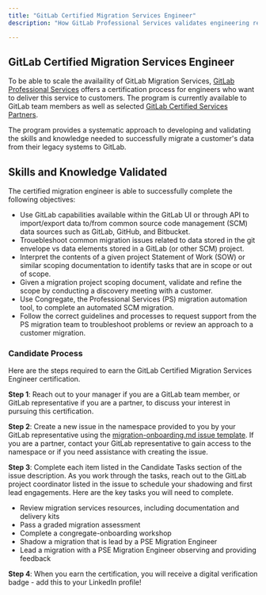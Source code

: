 ```yaml
---
title: "GitLab Certified Migration Services Engineer"
description: "How GitLab Professional Services validates engineering readiness to deliver Migration Services"

---
```


## GitLab Certified Migration Services Engineer

To be able to scale the availaility of GitLab Migration Services, [GitLab Professional Services](https://about.gitlab.com/services/migration/) offers a certification process for engineers who want to deliver this service to customers. The program is currently available to GitLab team members as well as selected [GitLab Certified Services Partners](/handbook/resellers/services/).

The program provides a systematic approach to developing and validating the skills and knowledge needed to successfully migrate a customer's data from their legacy systems to GitLab.

## Skills and Knowledge Validated

The certified migration engineer is able to successfully complete the following objectives:

- Use GitLab capabilities available within the GitLab UI or through API to import/export data to/from common source code management (SCM) data sources such as GitLab, GitHub, and Bitbucket.
- Trouebleshoot common migration issues related to data stored in the git envelope vs data elements stored in a GitLab (or other SCM) project.
- Interpret the contents of a given project Statement of Work (SOW) or similar scoping documentation to identify tasks that are in scope or out of scope.
- Given a migration project scoping document, validate and refine the scope by conducting a discovery meeting with a customer.
- Use Congregate, the Professional Services (PS) migration automation tool, to complete an automated SCM migration.
- Follow the correct guidelines and processes to request support from the PS migration team to troubleshoot problems or review an approach to a customer migration.

### Candidate Process

Here are the steps required to earn the GitLab Certified Migration Services Engineer certification.

**Step 1**: Reach out to your manager if you are a GitLab team member, or GitLab representative if you are a partner, to discuss your interest in pursuing this certification.

**Step 2**: Create a new issue in the namespace provided to you by your GitLab representative using the [migration-onboarding.md issue template](https://gitlab.com/-/ide/project/gitlab-com/www-gitlab-com/tree/master/-/sites/handbook/source/handbook/customer-success/professional-services-engineering/gitlab-certified-migration-services-engineer/). If you are a partner, contact your GitLab representative to gain access to the namespace or if you need assistance with creating the issue.

**Step 3**: Complete each item listed in the Candidate Tasks section of the issue description. As you work through the tasks, reach out to the GitLab project coordinator listed in the issue to schedule your shadowing and first lead engagements. Here are the key tasks you will need to complete.

- Review migration services resources, including documentation and delivery kits
- Pass a graded migration assessment
- Complete a congregate-onboarding workshop
- Shadow a migration that is lead by a PSE Migration Engineer
- Lead a migration with a PSE Migration Engineer observing and providing feedback

**Step 4**: When you earn the certification, you will receive a digital verification badge - add this to your LinkedIn profile!
